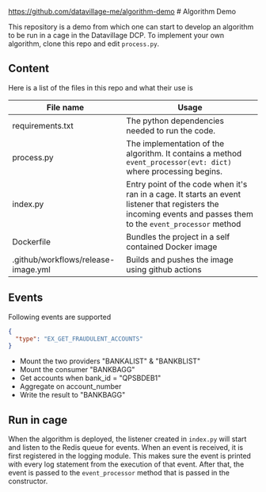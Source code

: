 https://github.com/datavillage-me/algorithm-demo # Algorithm Demo

This repository is a demo from which one can start to develop an algorithm to be run in a cage in the Datavillage DCP.
To implement your own algorithm, clone this repo and edit `process.py`.

## Content

Here is a list of the files in this repo and what their use is

| File name                           | Usage                                                                                                                                                           |
| ----------------------------------- | --------------------------------------------------------------------------------------------------------------------------------------------------------------- |
| requirements.txt                    | The python dependencies needed to run the code.                                                                                                                 |
| process.py                          | The implementation of the algorithm. It contains a method `event_processor(evt: dict)` where processing begins.                                                 |
| index.py                            | Entry point of the code when it's ran in a cage. It starts an event listener that registers the incoming events and passes them to the `event_processor` method |
| Dockerfile                          | Bundles the project in a self contained Docker image                                                                                                            |
| .github/workflows/release-image.yml | Builds and pushes the image using github actions                                                                                                                |

## Events

Following events are supported

```json
{
  "type": "EX_GET_FRAUDULENT_ACCOUNTS"
}
```

- Mount the two providers "BANKALIST" & "BANKBLIST"
- Mount the consumer "BANKBAGG"
- Get accounts when bank_id = "QPSBDEB1"
- Aggregate on account_number
- Write the result to "BANKBAGG"

## Run in cage

When the algorithm is deployed, the listener created in `index.py` will start and listen to the Redis queue for events.
When an event is received, it is first registered in the logging module. This makes sure the event is printed with every log statement from the execution of that event.
After that, the event is passed to the `event_processor` method that is passed in the constructor.
